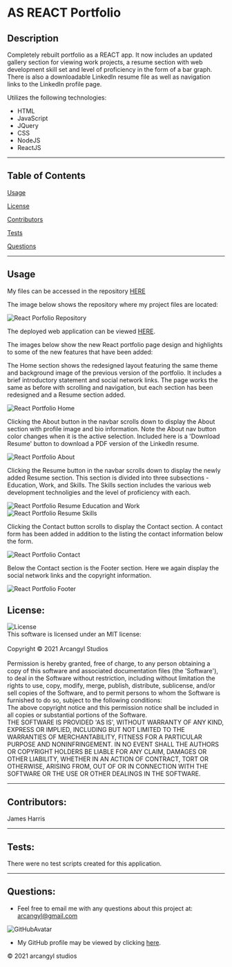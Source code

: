 # AS REACT Portfolio<br>

## Description

Completely rebuilt portfolio as a REACT app. It now includes an updated gallery section for viewing work projects, a resume section with web development skill set and level of proficiency in the form of a bar graph. There is also a downloadable LinkedIn resume file as well as navigation links to the LinkedIn profile page.

Utilizes the following technologies:
  * HTML
  * JavaScript
  * JQuery
  * CSS
  * NodeJS
  * ReactJS
---

## Table of Contents<br>

[Usage](#usage)<br>

[License](#license)<br>

[Contributors](#contributors)<br>

[Tests](#tests)<br>

[Questions](#Questions)<br>

---

## Usage

My files can be accessed in the repository [HERE](https://github.com/arcangyl1963/as-portfolio-react)<br>

The image below shows the repository where my project files are located:<br>

![React Porfolio Repository](./public/images/ReadMe_Repository.png)<br>

The deployed web application can be viewed [HERE](https://as-portfolio-react.herokuapp.com/).<br>

The images below show the new React portfolio page design and highlights to some of the new features that have been added:<br>

The Home section shows the redesigned layout featuring the same theme and background image of the previous version of the portfolio. It includes a brief introductory statement and social network links. The page works the same as before with scrolling and navigation, but each section has been redesigned and a Resume section added.<br>

![React Portfolio Home](./public/images/readme_home.png)<br>

Clicking the About button in the navbar scrolls down to display the About section with profile image and bio information. Note the About nav button color changes when it is the active selection. Included here is a 'Download Resume' button to download a PDF version of the LinkedIn resume.<br>

![React Portfolio About](./public/images/readme_about.png)<br>

Clicking the Resume button in the navbar scrolls down to display the newly added Resume section. This section is divided into three subsections - Education, Work, and Skills. The Skills section includes the various web development technoligies and the level of proficiency with each.<br>

![React Portfolio Resume Education and Work](./public/images/readme_resume-work_education.png)<br>
![React Portfolio Resume Skills](./public/images/readme_resume-skills.png)<br>

Clicking the Contact button scrolls to display the Contact section. A contact form has been added in addition to the listing the contact information below the form.<br>

![React Portfolio Contact](./public/images/readme_contact.png)<br>

Below the Contact section is the Footer section. Here we again display the social network links and the copyright information.<br>

![React Portfolio Footer](./public/images/readme_footer.png)<br>

## License:<br>

![License](https://img.shields.io/badge/License-MIT-green.svg)<br>This software is licensed under an MIT license:<br><br>Copyright © 2021 Arcangyl Studios<br><br>Permission is hereby granted, free of charge, to any person obtaining a copy of this software and associated documentation files (the 'Software'), to deal in the Software without restriction, including without limitation the rights to use, copy, modify, merge, publish, distribute, sublicense, and/or sell copies of the Software, and to permit persons to whom the Software is furnished to do so, subject to the following conditions:<br>The above copyright notice and this permission notice shall be included in all copies or substantial portions of the Software.<br>THE SOFTWARE IS PROVIDED 'AS IS', WITHOUT WARRANTY OF ANY KIND, EXPRESS OR IMPLIED, INCLUDING BUT NOT LIMITED TO THE WARRANTIES OF MERCHANTABILITY, FITNESS FOR A PARTICULAR PURPOSE AND NONINFRINGEMENT. IN NO EVENT SHALL THE AUTHORS OR COPYRIGHT HOLDERS BE LIABLE FOR ANY CLAIM, DAMAGES OR OTHER LIABILITY, WHETHER IN AN ACTION OF CONTRACT, TORT OR OTHERWISE, ARISING FROM, OUT OF OR IN CONNECTION WITH THE SOFTWARE OR THE USE OR OTHER DEALINGS IN THE SOFTWARE.<br>

---

## Contributors:<br>

James Harris<br>

---

## Tests:<br>

There were no test scripts created for this application.<br>

---

## Questions:<br>


- Feel free to email me with any questions about this project at: arcangyl@gmail.com<br>

![GitHubAvatar](https://avatars.githubusercontent.com/u/77169680?v=4)<br>

- My GitHub profile may be viewed by clicking [here](https://github.com/arcangyl1963).


© 2021 arcangyl studios